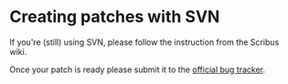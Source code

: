 # Creating patches with SVN

If you're (still) using SVN, please follow the instruction from the Scribus wiki.

Once your patch is ready please submit it to the [official bug tracker](https://bugs.scribus.net).
